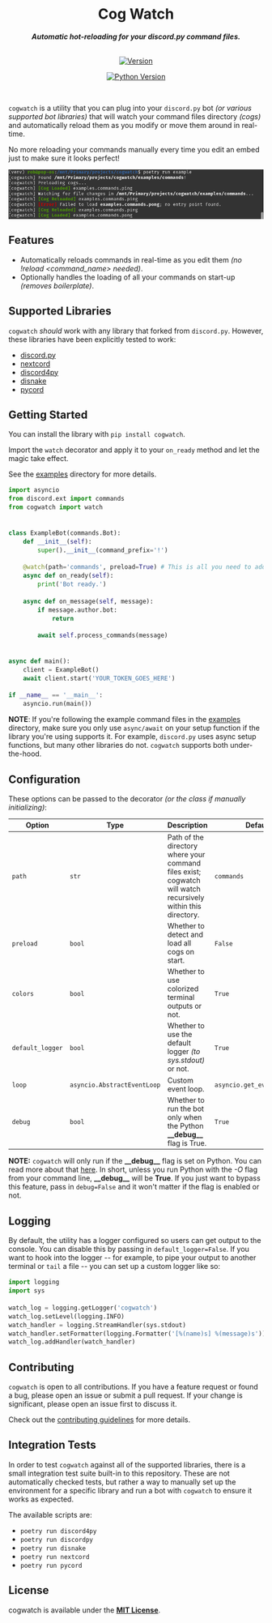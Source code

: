 <h1 align="center">Cog Watch</h1>
    
<div align="center">
  <strong><i>Automatic hot-reloading for your discord.py command files.</i></strong>
  <br />
  <br />
  
  <a href="https://pypi.org/project/cogwatch"> <img
    src="https://img.shields.io/pypi/v/cogwatch?color=0073B7&label=Latest&style=for-the-badge"
      alt="Version" /> </a>
  
  <a href="https://python.org"> <img
    src="https://img.shields.io/pypi/pyversions/cogwatch?color=0073B7&style=for-the-badge"
      alt="Python Version" /> </a>
</div>
<br />

`cogwatch` is a utility that you can plug into your `discord.py` bot _(or
various supported bot libraries)_ that will watch your command files directory
_(cogs)_ and automatically reload them as you modify or move them around in
real-time.

No more reloading your commands manually every time you edit an embed just to
make sure it looks perfect!

<img align="center" src="assets/example.png" alt=""> <br />

## Features

- Automatically reloads commands in real-time as you edit them _(no !reload
  <command_name> needed)_.
- Optionally handles the loading of all your commands on start-up _(removes
  boilerplate)_.

## Supported Libraries

`cogwatch` _should_ work with any library that forked from `discord.py`.
However, these libraries have been explicitly tested to work:

- [discord.py](https://discordpy.readthedocs.io/en/stable/)
- [nextcord](https://docs.nextcord.dev/en/stable/)
- [discord4py](https://docs.discord4py.dev/en/developer/)
- [disnake](https://disnake.readthedocs.io/en/latest/)
- [pycord](https://docs.pycord.dev/en/stable/)

## Getting Started

You can install the library with `pip install cogwatch`.

Import the `watch` decorator and apply it to your `on_ready` method and let the
magic take effect.

See the [examples](/examples) directory for more details.

```python
import asyncio
from discord.ext import commands
from cogwatch import watch


class ExampleBot(commands.Bot):
    def __init__(self):
        super().__init__(command_prefix='!')

    @watch(path='commands', preload=True) # This is all you need to add.
    async def on_ready(self):
        print('Bot ready.')

    async def on_message(self, message):
        if message.author.bot:
            return

        await self.process_commands(message)


async def main():
    client = ExampleBot()
    await client.start('YOUR_TOKEN_GOES_HERE')

if __name__ == '__main__':
    asyncio.run(main())
```

__NOTE__: If you're following the example command files in the
[examples](/examples) directory, make sure you only use `async/await` on your
setup function if the library you're using supports it. For example,
`discord.py` uses async setup functions, but many other libraries do not.
`cogwatch` supports both under-the-hood.

## Configuration

These options can be passed to the decorator _(or the class if manually
initializing)_:

| Option | Type | Description | Default |
| --- | --- | --- | --- |
| `path` | `str` | Path of the directory where your command files exist; cogwatch will watch recursively within this directory. | `commands` |
| `preload` | `bool` | Whether to detect and load all cogs on start. | `False` |
| `colors` | `bool` | Whether to use colorized terminal outputs or not. | `True` |
| `default_logger` | `bool` | Whether to use the default logger _(to sys.stdout)_ or not. | `True` |
| `loop` | `asyncio.AbstractEventLoop` | Custom event loop. | `asyncio.get_event_loop()` |
| `debug` | `bool` | Whether to run the bot only when the Python __\_\_debug\_\___ flag is True. | `True` |

__NOTE:__ `cogwatch` will only run if the __\_\_debug\_\___ flag is set on
Python. You can read more about that
[here](https://docs.python.org/3/library/constants.html). In short, unless you
run Python with the _-O_ flag from your command line, __\_\_debug\_\___ will be
__True__. If you just want to bypass this feature, pass in `debug=False` and it
won't matter if the flag is enabled or not.

## Logging

By default, the utility has a logger configured so users can get output to the
console. You can disable this by passing in `default_logger=False`. If you want
to hook into the logger -- for example, to pipe your output to another terminal
or `tail` a file -- you can set up a custom logger like so:

```python
import logging
import sys

watch_log = logging.getLogger('cogwatch')
watch_log.setLevel(logging.INFO)
watch_handler = logging.StreamHandler(sys.stdout)
watch_handler.setFormatter(logging.Formatter('[%(name)s] %(message)s'))
watch_log.addHandler(watch_handler)
```

## Contributing

`cogwatch` is open to all contributions. If you have a feature request or found
a bug, please open an issue or submit a pull request. If your change is
significant, please open an issue first to discuss it.

Check out the [contributing guidelines](/CONTRIBUTING.md) for more details.

## Integration Tests

In order to test `cogwatch` against all of the supported libraries, there is a
small integration test suite built-in to this repository. These are not
automatically checked tests, but rather a way to manually set up the environment
for a specific library and run a bot with `cogwatch` to ensure it works as
expected.

The available scripts are:

- `poetry run discord4py`
- `poetry run discordpy`
- `poetry run disnake`
- `poetry run nextcord`
- `poetry run pycord`

## License

cogwatch is available under the __[MIT License](/LICENSE)__.
